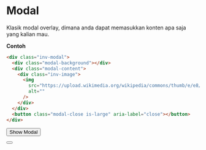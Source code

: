 # Modal

Klasik modal overlay, dimana anda dapat memasukkan konten apa saja yang kalian mau.

**Contoh**

```html
<div class="inv-modal">
  <div class="modal-background"></div>
  <div class="modal-content">
    <div class="inv-image">
      <img
        src="https://upload.wikimedia.org/wikipedia/commons/thumb/e/e8/Rangga_Sasana.jpg/330px-Rangga_Sasana.jpg"
        alt=""
      />
    </div>
  </div>
  <button class="modal-close is-large" aria-label="close"></button>
</div>
```

<button class="inv-button is-green is-rounded" id="showModal1">Show Modal</button>

<div class="inv-modal">
      <div class="modal-background"></div>
      <div class="modal-content">
        <div class="inv-image">
          <img
            src="https://upload.wikimedia.org/wikipedia/commons/thumb/e/e8/Rangga_Sasana.jpg/330px-Rangga_Sasana.jpg"
            alt=""
          />
        </div>
      </div>
      <button class="modal-close is-large" aria-label="close"></button>
</div>

<script>
      $("#showModal1").click(function (event) {
        $(".inv-modal").addClass("is-active");
        console.log("Clicked");
      });
      $(".modal-close").click(function () {
        $(".inv-modal").removeClass("is-active");
      });
      $(".modal-background").click(function () {
        $(".inv-modal").removeClass("is-active");
      });
</script>
